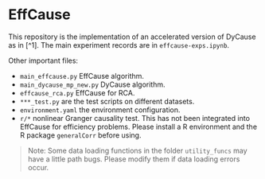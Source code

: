 # EffCause

This repository is the implementation of an accelerated version of DyCause as in [^1]. The main experiment records are in `effcause-exps.ipynb`.

Other important files:
* `main_effcause.py` EffCause algorithm.
* `main_dycause_mp_new.py` DyCause algorithm.
* `effcause_rca.py` EffCause for RCA.
* `***_test.py` are the test scripts on different datasets.
* `environment.yaml` the environment configuration.
* `r/*` nonlinear Granger causality test. This has not been integrated into EffCause for efficiency problems. Please install a R environment and the R package `generalCorr` before using.

> Note: Some data loading functions in the folder `utility_funcs` may have a little path bugs. Please modify them if data loading errors occur.
